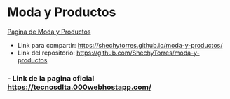 # Moda y Productos
[Pagina de Moda y Productos](https://shechytorres.github.io/moda-y-productos/)

- Link para compartir: https://shechytorres.github.io/moda-y-productos/ 
- Link del repositorio: https://github.com/ShechyTorres/moda-y-productos

### - Link de la pagina oficial https://tecnosdlta.000webhostapp.com/ 
